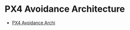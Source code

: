 # PX4 Avoidance Architecture
 * [PX4 Avoidance Archi](https://docs.google.com/presentation/d/15TIKOlbKQnA5TMOBu2A8-RIR_6Bhel0HWs3NjnJRcDU/edit?usp=sharing)
 